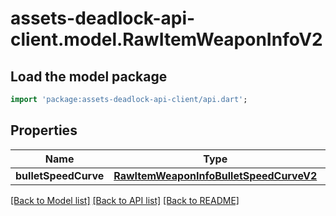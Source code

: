 # assets-deadlock-api-client.model.RawItemWeaponInfoV2

## Load the model package
```dart
import 'package:assets-deadlock-api-client/api.dart';
```

## Properties
Name | Type | Description | Notes
------------ | ------------- | ------------- | -------------
**bulletSpeedCurve** | [**RawItemWeaponInfoBulletSpeedCurveV2**](RawItemWeaponInfoBulletSpeedCurveV2.md) |  | [optional] 

[[Back to Model list]](../README.md#documentation-for-models) [[Back to API list]](../README.md#documentation-for-api-endpoints) [[Back to README]](../README.md)


